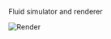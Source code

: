 Fluid simulator and renderer

![](https://github.com/PWhiddy/fluid/blob/master/screenshots/test.jpg "Render")

